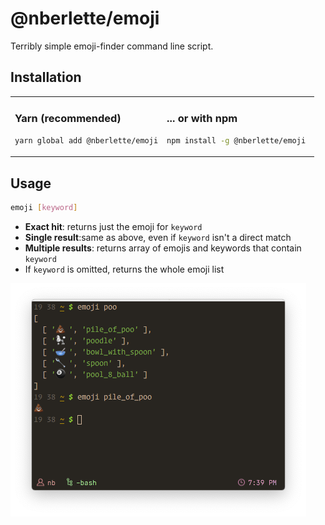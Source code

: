 # @nberlette/emoji

Terribly simple emoji-finder command line script.

## Installation

<table cellpadding=0 cellspacing=0 width="100%">
<tbody><tr>
<td width="50%">

### Yarn (recommended)
```bash
yarn global add @nberlette/emoji
```

</td>
<td width="50%">

### ... or with npm
```bash
npm install -g @nberlette/emoji
```

</td>
</tr></tbody>
</table>

## Usage

```bash
emoji [keyword]
```

* **Exact hit**: returns just the emoji for `keyword`
* **Single result**:same as above, even if `keyword` isn't a direct match
* **Multiple results**: returns array of emojis and keywords that contain `keyword`
* If `keyword` is omitted, returns the whole emoji list

![Example screenshot of emoji usage](screenshot.png)